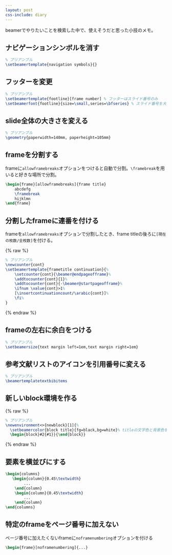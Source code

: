 ```yaml
---
layout: post
css-include: diary
---
```


beamerでやりたいことを検索した中で、使えそうだと思った小技のメモ。

## ナビゲーションシンボルを消す

```tex
% プリアンブル
\setbeamertemplate{navigation symbols}{}
```

## フッターを変更

```tex
% プリアンブル
\setbeamertemplate{footline}[frame number] % フッターはスライド番号のみ
\setbeamerfont{footline}{size=\small,series=\bfseries} % スライド番号を大きく
```

## slide全体の大きさを変える

```tex
% プリアンブル
\geometry{paperwidth=140mm, paperheight=105mm}
```

## frameを分割する

frameに`allowframebreaks`オプションをつけると自動で分割。`\framebreak`を用いると好きな場所で分割。

```tex
\begin{frame}[allowframebreaks]{frame title}
    abcdefg
    \framebreak
    hijklmn
\end{frame}
```

## 分割したframeに連番を付ける

frameを`allowframebreaks`オプションで分割したとき、frame titleの後ろに`[現在の枚数/全枚数]`を付ける。

{% raw %}
```tex
% プリアンブル
\newcounter{cont}
\setbeamertemplate{frametitle continuation}{%
    \setcounter{cont}{\beamer@endpageofframe}%
    \addtocounter{cont}{1}%
    \addtocounter{cont}{-\beamer@startpageofframe}%
    \ifnum \value{cont}>1%
    [\insertcontinuationcount/\arabic{cont}]%
    \fi%
}
```
{% endraw %}

<!--上記の`[\insertcontinuationcount/\arabic{cont}]`を修正すれば表示を変更可能。例えば、`#\insertcontinuationcount`とすれば、`#現在の枚数`が表示される。-->

## frameの左右に余白をつける

```tex
% プリアンブル
\setbeamersize{text margin left=1em,text margin right=1em}
```

## 参考文献リストのアイコンを引用番号に変える

```tex
% プリアンブル
\beamertemplatetextbibitems
```

## 新しいblock環境を作る

{% raw %}
```tex
% プリアンブル
\newenvironment<>{newblock}[1]{%
  \setbeamercolor{block title}{fg=black,bg=white}% titleの文字色と背景色を指定
  \begin{block}#2{#1}}{\end{block}}
```
{% endraw %}

## 要素を横並びにする

```tex
\begin{columns}
   \begin{column}{0.45\textwidth}
		...
    \end{column}
    \begin{column}{0.45\textwidth}
		...
    \end{column}
\end{columns}
```

## 特定のframeをページ番号に加えない
ページ番号に加えたくないframeに`noframenumbering`オプションを付ける

```tex
\begin{frame}[noframenumbering]{...}
```